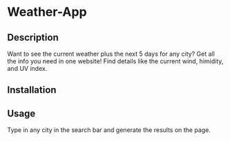 # Weather-App

## Description

Want to see the current weather plus the next 5 days for any city? Get all the info you need in one website! Find details like the current wind, himidity, and UV index.

## Installation



## Usage

Type in any city in the search bar and generate the results on the page.
